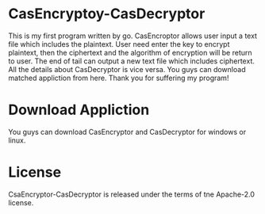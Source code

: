 # CasEncryptoy-CasDecryptor
This is my first program written by go. CasEncroptor allows user input a text file which includes the plaintext. User need enter the key to encrypt plaintext, then the ciphertext and the algorithm of encryption will be return to user. The end of tail can output a new text file which includes ciphertext. 
All the details about CasDecryptor is vice versa.
You guys can download matched appliction from here.
Thank you for suffering my program!
# Download Appliction
You guys can download CasEncryptor and CasDecryptor for windows or linux.
# License
CsaEncryptor-CasDecryptor is released under the terms of tne Apache-2.0 license.
